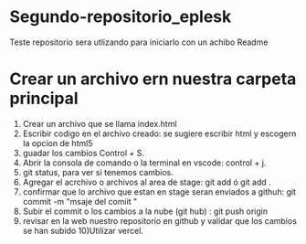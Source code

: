 # Segundo-repositorio_eplesk
Teste repositorio sera utlizando  para iniciarlo con un achibo  Readme


# Crear un archivo ern nuestra carpeta principal
1) Crear un archivo que se llama index.html
2) Escribir codigo en el archivo creado: se sugiere escribir html y escogern la opcion de html5
3) guadar los cambios Control + S.
4) Abrir la consola de comando o la terminal en vscode: control + j.
5) git status, para ver si tenemos cambios.
6) Agregar el acrchivo o archivos al area de stage: git add <nombre-del-archivo> ó git add .
7) confirmar que lo archivo que estan en stage seran enviados a githuh: git commit -m "msaje del comiit "
8) Subir el commit o los cambios a la nube (git hub) : git push origin <nombre-de-la-rama> 
9) revisar en la web nuestro repositorio en github y validar que los cambios se han subido 
10)Utilizar vercel.

